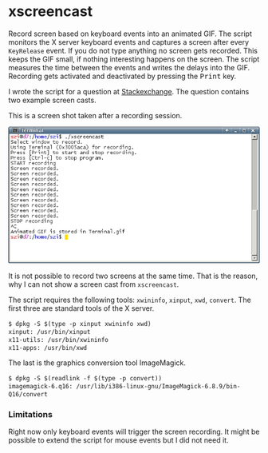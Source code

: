 # xscreencast

Record screen based on keyboard events into an animated GIF.  The
script monitors the X server keyboard events and captures a screen
after every `KeyRelease` event.  If you do not type anything no screen
gets recorded. This keeps the GIF small, if nothing interesting
happens on the screen.  The script measures the time between the
events and writes the delays into the GIF.  Recording gets activated
and deactivated by pressing the <kbd>Print</kbd> key.

I wrote the script for a question at [Stackexchange][1].  The question
contains two example screen casts.

[1]: https://emacs.stackexchange.com/questions/18607/how-to-set-the-foreground-color-of-the-cursor-face

This is a screen shot taken after a recording session.

![screenshot](screenshot.png)

It is not possible to record two screens at the same time.  That is
the reason, why I can not show a screen cast from `xscreencast`.

The script requires the following tools: `xwininfo`, `xinput`, `xwd`,
`convert`.  The first three are standard tools of the X server.

    $ dpkg -S $(type -p xinput xwininfo xwd)
    xinput: /usr/bin/xinput
    x11-utils: /usr/bin/xwininfo
    x11-apps: /usr/bin/xwd

The last is the graphics conversion tool ImageMagick.

    $ dpkg -S $(readlink -f $(type -p convert))
    imagemagick-6.q16: /usr/lib/i386-linux-gnu/ImageMagick-6.8.9/bin-Q16/convert

### Limitations

Right now only keyboard events will trigger the screen recording.  It
might be possible to extend the script for mouse events but I did not
need it.
